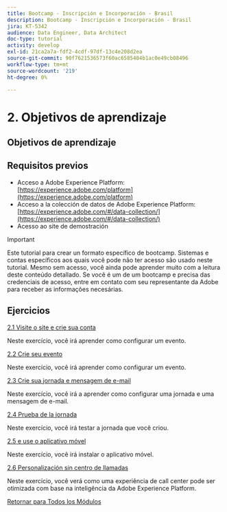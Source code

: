 ```yaml
---
title: Bootcamp - Inscripción e Incorporación - Brasil
description: Bootcamp - Inscripción e Incorporación - Brasil
jira: KT-5342
audience: Data Engineer, Data Architect
doc-type: tutorial
activity: develop
exl-id: 21ca2a7a-fdf2-4cdf-97df-13c4e208d2ea
source-git-commit: 90f7621536573f60ac6585404b1ac0e49cb08496
workflow-type: tm+mt
source-wordcount: '219'
ht-degree: 0%

---
```


# 2. Objetivos de aprendizaje

## Objetivos de aprendizaje

## Requisitos previos

- Acceso a Adobe Experience Platform: [https://experience.adobe.com/platform](https://experience.adobe.com/platform)
- Acceso a la colección de datos de Adobe Experience Platform: [https://experience.adobe.com/#/data-collection/](https://experience.adobe.com/#/data-collection/)
- Acesso ao site de demostración

>[!IMPORTANT]
>
>Este tutorial para crear un formato específico de bootcamp. Sistemas e contas específicos aos quais você pode não ter acesso são usado neste tutorial. Mesmo sem acesso, você ainda pode aprender muito com a leitura deste conteúdo detallado. Se você é um de um bootcamp e precisa das credenciais de acesso, entre em contato com seu representante da Adobe para receber as informações necesárias.

## Ejercicios

[2.1 Visite o site e crie sua conta](./ex1.md)

Neste exercício, você irá aprender como configurar um evento.

[2.2 Crie seu evento](./ex2.md)

Neste exercício, você irá aprender como configurar um evento.

[2.3 Crie sua jornada e mensagem de e-mail](./ex3.md)

Neste exercício, você irá a aprender como configurar uma jornada e uma mensagem de e-mail.

[2.4 Prueba de la jornada](./ex4.md)

Neste exercício, você irá testar a jornada que você criou.

[2.5 e use o aplicativo móvel](./ex5.md)

Neste exercício, você irá instalar o aplicativo móvel.

[2.6 Personalización sin centro de llamadas](./ex6.md)

Neste exercício, você verá como uma experiência de call center pode ser otimizada com base na inteligência da Adobe Experience Platform.

[Retornar para Todos los Módulos](../../overview.md)
